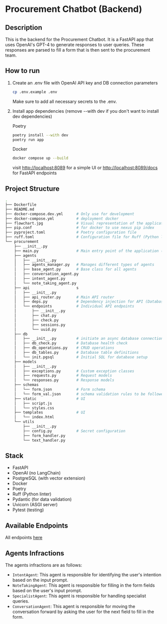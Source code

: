 # Procurement Chatbot (Backend)

## Description

This is the backend for the Procurement Chatbot. It is a FastAPI app that uses OpenAI's GPT-4 to generate responses to user queries. These responses are parsed to fill a form that is then sent to the procurement team.

## How to run

1. Create an .env file with OpenAI API key and DB connection parameters

    ```bash
    cp .env.example .env
    ```

    Make sure to add all necessary secrets to  the .env.

2. Install app dependencies (remove --with dev if you don't want to install dev dependencies)

    Poetry

    ```bash
    poetry install --with dev
    poetry run app
    ```

    Docker

    ```bash
    docker compose up --build
    ```

    visit <http://localhost:8089> for a simple UI or <http://localhost:8089/docs> for FastAPI endpoints

## Project Structure

```bash
.
├── Dockerfile                  
├── README.md                   
├── docker-compose.dev.yml      # Only use for development
├── docker-compose.yml          # deployment docker
├── flowchart.jpg               # Visual representation of the application flow
├── pip.conf                    # for docker to use nexus pip index
├── pyproject.toml              # Poetry configuration file
├── ruff.toml                   # Configuration file for Ruff (Python linter)
└── procurement
    ├── __init__.py
    ├── main.py                 # Main entry point of the application (FastAPI app)
    ├── agents                  
    │   ├── __init__.py
    │   ├── agents_manager.py   # Manages different types of agents
    │   ├── base_agent.py       # Base class for all agents
    │   ├── conversation_agent.py
    │   ├── intent_agent.py
    │   └── note_taking_agent.py
    ├── api                     s
    │   ├── __init__.py
    │   ├── api_router.py       # Main API router
    │   ├── deps.py             # Dependency injection for API (Database connection)
    │   └── endpoints           # Individual API endpoints
    │       ├── __init__.py
    │       ├── chat.py
    │       ├── check.py
    │       ├── sessions.py
    │       └── uuid.py
    ├── db                      
    │   ├── __init__.py         # initiate an async database connection
    │   ├── db_check.py         # Database health check
    │   ├── db_operations.py    # CRUD operations
    │   ├── db_tables.py        # Database table definitions
    │   └── init.pgsql          # Initial SQL for database setup
    ├── models                  
    │   ├── __init__.py
    │   ├── exceptions.py       # Custom exception classes
    │   ├── requests.py         # Request models
    │   └── responses.py        # Response models
    ├── schemas
    │   └── form.json           # Form schema
    │   └── form_val.json       # schema validation rules to be followed
    ├── static                  # UI
    │   ├── script.js
    │   └── styles.css
    ├── templates               # UI
    │   └── index.html          
    └── utils                   
        ├── __init__.py
        ├── config.py           # Secret configuration
        ├── form_handler.py     
        └── text_handler.py     
```


## Stack

- FastAPI
- OpenAI (no LangChain)
- PostgreSQL (with vector extension)
- Docker
- Poetry
- Ruff (Python linter)
- Pydantic (for data validation)
- Uvicorn (ASGI server)
- Pytest (testing)

## Available Endpoints

All endpoints [here](./ENDPOINTS.md)

## Agents Infractions

The agents infractions are as follows:
- `IntentAgent`: This agent is responsible for identifying the user's intention based on the input prompt.
- `NoteTakingAgent`: This agent is responsible for filling in the form fields based on the user's input prompt.
- `SpecialistAgent`: This agent is responsible for handling specialist queries.
- `ConversationAgent`: This agent is responsible for moving the conversation forward by asking the user for the next field to fill in the form.

